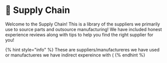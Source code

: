 # 🚚 Supply Chain

Welcome to the Supply Chain! This is a library of the suppliers we primarily use to source parts and outsource manufacturing! We have included honest experience reviews along with tips to help you find the right supplier for you!



{% hint style="info" %}
These are suppliers/manufactureres we have used or manufactueres we have indirect expereince with (
{% endhint %}
